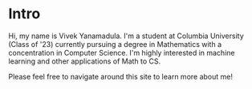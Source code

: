 
# Intro

Hi, my name is Vivek Yanamadula. I'm a student at Columbia University (Class of '23) currently pursuing a degree in Mathematics with a concentration in Computer Science. I'm highly interested in machine learning and other applications of Math to CS. 

Please feel free to navigate around this site to learn more about me!
